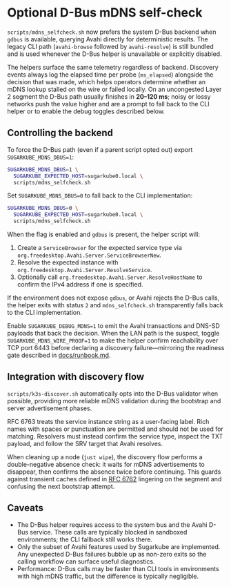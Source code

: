 # Optional D-Bus mDNS self-check

`scripts/mdns_selfcheck.sh` now prefers the system D-Bus backend when `gdbus`
is available, querying Avahi directly for deterministic results. The legacy CLI
path (`avahi-browse` followed by `avahi-resolve`) is still bundled and is used
whenever the D-Bus helper is unavailable or explicitly disabled.

The helpers surface the same telemetry regardless of backend. Discovery events
always log the elapsed time per probe (`ms_elapsed`) alongside the decision that
was made, which helps operators determine whether an mDNS lookup stalled on the
wire or failed locally. On an uncongested Layer 2 segment the D-Bus path usually
finishes in **20–120 ms**; noisy or lossy networks push the value higher and are
a prompt to fall back to the CLI helper or to enable the debug toggles described
below.

## Controlling the backend

To force the D-Bus path (even if a parent script opted out) export
`SUGARKUBE_MDNS_DBUS=1`:

```bash
SUGARKUBE_MDNS_DBUS=1 \
  SUGARKUBE_EXPECTED_HOST=sugarkube0.local \
  scripts/mdns_selfcheck.sh
```

Set `SUGARKUBE_MDNS_DBUS=0` to fall back to the CLI implementation:

```bash
SUGARKUBE_MDNS_DBUS=0 \
  SUGARKUBE_EXPECTED_HOST=sugarkube0.local \
  scripts/mdns_selfcheck.sh
```

When the flag is enabled and `gdbus` is present, the helper script will:

1. Create a `ServiceBrowser` for the expected service type via
   `org.freedesktop.Avahi.Server.ServiceBrowserNew`.
2. Resolve the expected instance with
   `org.freedesktop.Avahi.Server.ResolveService`.
3. Optionally call `org.freedesktop.Avahi.Server.ResolveHostName` to confirm the
   IPv4 address if one is specified.

If the environment does not expose `gdbus`, or Avahi rejects the D-Bus calls,
the helper exits with status `2` and `mdns_selfcheck.sh` transparently falls
back to the CLI implementation.

Enable `SUGARKUBE_DEBUG_MDNS=1` to emit the Avahi transactions and DNS-SD
payloads that back the decision. When the LAN path is the suspect, toggle
`SUGARKUBE_MDNS_WIRE_PROOF=1` to make the helper confirm reachability over TCP
port 6443 before declaring a discovery failure—mirroring the readiness gate
described in [docs/runbook.md](runbook.md#mdns-readiness-gates).

## Integration with discovery flow

`scripts/k3s-discover.sh` automatically opts into the D-Bus validator when
possible, providing more reliable mDNS validation during the bootstrap and
server advertisement phases.

RFC 6763 treats the service instance string as a user-facing label. Rich names
with spaces or punctuation are permitted and should not be used for matching.
Resolvers must instead confirm the service type, inspect the TXT payload, and
follow the SRV target that Avahi resolves.

When cleaning up a node (`just wipe`), the discovery flow performs a
double-negative absence check: it waits for mDNS advertisements to disappear,
then confirms the absence twice before continuing. This guards against transient
caches defined in [RFC 6762](https://datatracker.ietf.org/doc/html/rfc6762)
lingering on the segment and confusing the next bootstrap attempt.

## Caveats

- The D-Bus helper requires access to the system bus and the Avahi D-Bus
  service. These calls are typically blocked in sandboxed environments; the CLI
  fallback still works there.
- Only the subset of Avahi features used by Sugarkube are implemented. Any
  unexpected D-Bus failures bubble up as non-zero exits so the calling workflow
  can surface useful diagnostics.
- Performance: D-Bus calls may be faster than CLI tools in environments with
  high mDNS traffic, but the difference is typically negligible.
